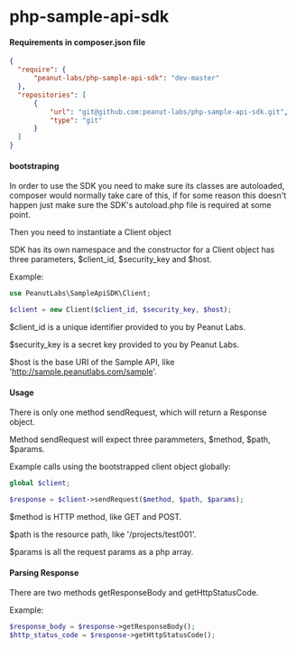 # php-sample-api-sdk

#### Requirements in composer.json file

```json
{
  "require": {
      "peanut-labs/php-sample-api-sdk": "dev-master"
  },
  "repositories": [
      {
          "url": "git@github.com:peanut-labs/php-sample-api-sdk.git",
          "type": "git"
      }
  ]
}
```

#### bootstraping
In order to use the SDK you need to make sure its classes are autoloaded, composer would normally take care of this, if for some reason this doesn't happen just make sure the SDK's autoload.php file is required at some point.

Then you need to instantiate a Client object

SDK has its own namespace and the constructor for a Client object has three parameters, $client_id, $security_key and $host.

Example:

```php
use PeanutLabs\SampleApiSDK\Client;

$client = new Client($client_id, $security_key, $host);

```

$client_id is a unique identifier provided to you by Peanut Labs.

$security_key is a secret key provided to you by Peanut Labs.

$host is the base URI of the Sample API, like 'http://sample.peanutlabs.com/sample'.

#### Usage

There is only one method sendRequest, which will return a Response object.

Method sendRequest will expect three parammeters, $method, $path, $params.

Example calls using the bootstrapped client object globally:

```php
global $client;

$response = $client->sendRequest($method, $path, $params);

```

$method is HTTP method, like GET and POST.

$path is the resource path, like '/projects/test001'.

$params is all the request params as a php array.

#### Parsing Response

There are two methods getResponseBody and getHttpStatusCode.

Example:

```php
$response_body = $response->getResponseBody();
$http_status_code = $response->getHttpStatusCode();

```

